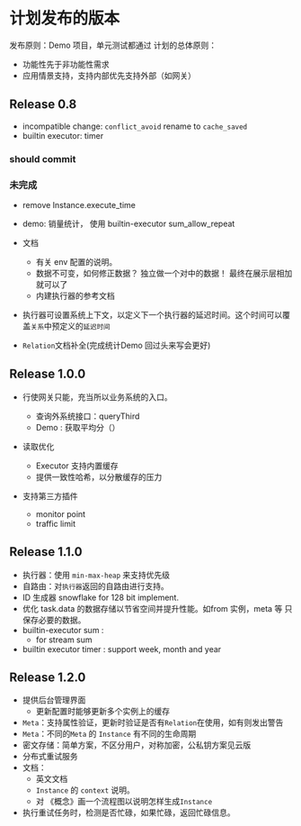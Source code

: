 # 计划发布的版本

发布原则：Demo 项目，单元测试都通过
计划的总体原则：
- 功能性先于非功能性需求
- 应用情景支持，支持内部优先支持外部（如网关）

## Release 0.8

- incompatible change: `conflict_avoid` rename to `cache_saved` 
- builtin executor: timer

### should commit


### 未完成

- remove Instance.execute_time

- demo: 销量统计， 使用 builtin-executor sum_allow_repeat

- 文档
  - 有关 env 配置的说明。 
  - 数据不可变，如何修正数据？ 独立做一个对中的数据！ 最终在展示层相加就可以了
  - 内建执行器的参考文档

- 执行器可设置系统上下文，以定义下一个执行器的延迟时间。这个时间可以覆盖`关系`中预定义的`延迟时间`
- `Relation`文档补全(完成统计Demo 回过头来写会更好)


## Release 1.0.0


- 行使网关只能，充当所以业务系统的入口。
  - 查询外系统接口：queryThird
  - Demo : 获取平均分（）
- 读取优化
  - Executor 支持内置缓存
  - 提供一致性哈希，以分散缓存的压力

- 支持第三方插件
  * monitor point
  * traffic limit

## Release 1.1.0

- 执行器：使用 `min-max-heap` 来支持优先级
- 自路由：对`执行器`返回的自路由进行支持。
- ID 生成器 snowflake for 128 bit implement.
- 优化 task.data 的数据存储以节省空间并提升性能。如from 实例，meta 等 只保存必要的数据。
- builtin-executor sum :
  - for stream sum
- builtin executor timer : support week, month and year 

## Release 1.2.0

- 提供后台管理界面
  - 更新配置时能够更新多个实例上的缓存
- `Meta`：支持属性验证，更新时验证是否有`Relation`在使用，如有则发出警告
- `Meta`：不同的`Meta` 的 `Instance` 有不同的生命周期
-  密文存储：简单方案，不区分用户，对称加密，公私钥方案见云版
- 分布式重试服务
- 文档：
  - 英文文档
  - `Instance` 的 `context` 说明。
  - 对 《概念》画一个流程图以说明怎样生成`Instance`
- 执行重试任务时，检测是否忙碌，如果忙碌，返回忙碌信息。

